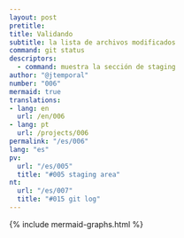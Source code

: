 ```yaml
---
layout: post
pretitle:
title: Validando
subtitle: la lista de archivos modificados
command: git status
descriptors:
  - command: muestra la sección de staging
author: "@jtemporal"
number: "006"
mermaid: true
translations:
- lang: en
  url: /en/006
- lang: pt
  url: /projects/006
permalink: "/es/006"
lang: "es"
pv:
  url: "/es/005"
  title: "#005 staging area"
nt:
  url: "/es/007"
  title: "#015 git log"
---
```


{% include mermaid-graphs.html %}